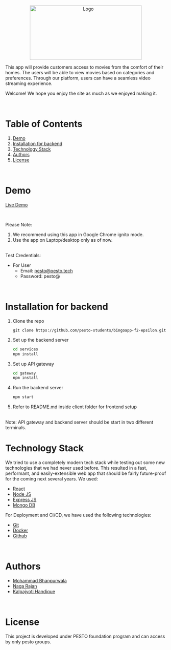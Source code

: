 <!-- PROJECT LOGO -->
<br />
<p align="center">
    <img src="https://i.imgur.com/XccLpCb.png" alt="Logo" width="350" height="170" >
</p>
This app will provide customers access to movies from the comfort of their homes. The users will be able to view movies based on categories and preferences. Through our platform, users can have a seamless video streaming experience.


Welcome! We hope you enjoy the site as much as we enjoyed making it.
 
  
<!-- TABLE OF CONTENTS -->
<br/>

# Table of Contents

1. [Demo](#demo)
2. [Installation for backend](#installation)
3. [Technology Stack](#technology-stack)
4. [Authors](#authors)
5. [License](#license)

<br/>

# Demo

[Live Demo](http://bingo-app-front.s3-website.ap-south-1.amazonaws.com/)

<br/>

Please Note:

1. We recommend using this app in Google Chrome ignito mode.
2. Use the app on Laptop/desktop only as of now.


<br/>
Test Credentials:

- For User
 	 - Email: pesto@pesto.tech
 	 - Password: pesto@
<br/>

# Installation for backend

1. Clone the repo
    ```
    git clone https://github.com/pesto-students/bingoapp-f2-epsilon.git
    ```
2. Set up the backend server

    ```sh
    cd services
    npm install 
    ```

3. Set up API gateway
    ```sh
    cd gateway
    npm install
    ```
4. Run the backend server
   ```sh
   npm start
   ```
5. Refer to README.md inside client folder for frontend setup
<br/>
 Note: API gateway and backend server should be start in two different terminals.

<br>

# Technology Stack

We tried to use a completely modern tech stack while testing out some new technologies that we had never used before. This resulted in a fast, performant, and easily-extensible web app that should be fairly future-proof for the coming next several years. We used:

- [React](https://reactjs.org/)
- [Node JS](https://nodejs.org/)
- [Express JS](https://expressjs.com/)
- [Mongo DB](https://mongodb.com/)

For Deployment and CI/CD, we have used the following technologies:

- [Git](https://git-scm.com/)
- [Docker](https://docker.com/)
- [Github](https://github.com/)

<br/>

# Authors

- [Mohammad Bhanpurwala](https://github.com/MohammedBhanpur22)
- [Naga Rajan](https://github.com/naga-RajanR)
- [Kalpajyoti Handique](https://github.com/kalpa-iiits) 

<br/>

# License

This project is developed under PESTO foundation program and can access by only pesto groups.


